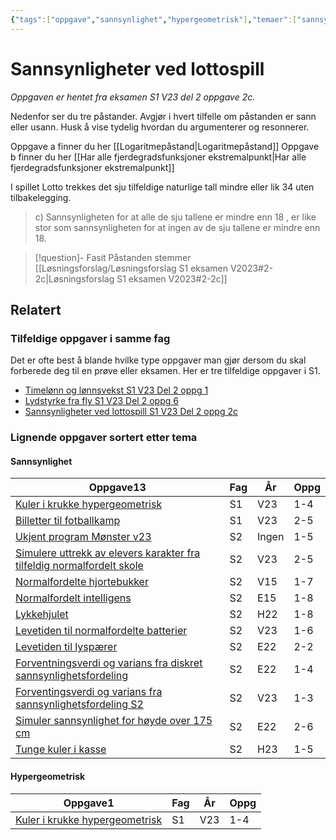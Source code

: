 ```yaml
---
{"tags":["oppgave","sannsynlighet","hypergeometrisk"],"temaer":["sannsynlighet","hypergeometrisk"],"alias":[null],"del":2,"oppgave":"2c","fag":"s1","eksamen":"v23","dg-publish":true,"title":"Sannsynligheter ved lottospill","date":"2023-05-29","modified":"2023-05-29","permalink":"/sannsynligheter-ved-lottospill/","dgPassFrontmatter":true}
---
```



# Sannsynligheter ved lottospill
<p><span><em>Oppgaven er hentet fra eksamen S1 V23 del 2 oppgave 2c.</em></span></p>
Nedenfor ser du tre påstander. Avgjør i hvert tilfelle om påstanden er sann eller usann. Husk å vise tydelig hvordan du argumenterer og resonnerer.

Oppgave a finner du her [[Logaritmepåstand\|Logaritmepåstand]]
Oppgave b finner du her [[Har alle fjerdegradsfunksjoner ekstremalpunkt\|Har alle fjerdegradsfunksjoner ekstremalpunkt]]

I spillet Lotto trekkes det sju tilfeldige naturlige tall mindre eller lik 34 uten tilbakelegging.

>c) Sannsynligheten for at alle de sju tallene er mindre enn 18 , er like stor som sannsynligheten for at ingen av de sju tallene er mindre enn 18.

>[!question]- Fasit
> Påstanden stemmer
>[[Løsningsforslag/Løsningsforslag S1 eksamen V2023#2-2c\|Løsningsforslag S1 eksamen V2023#2-2c]]

## Relatert
<h3><span>Tilfeldige oppgaver i samme fag</span></h3><p><span>Det er ofte best å blande hvilke type oppgaver man gjør dersom du skal forberede deg til en prøve eller eksamen. Her er tre tilfeldige oppgaver i S1.</span></p><div><ul class="dataview list-view-ul"><li><span><a data-tooltip-position="top" aria-label="Timelønn og lønnsvekst.md" data-href="Timelønn og lønnsvekst.md" href="Timelønn og lønnsvekst.md" class="internal-link" target="_blank" rel="noopener">Timelønn og lønnsvekst S1 V23 Del 2 oppg 1</a></span></li><li><span><a data-tooltip-position="top" aria-label="Lydstyrke fra fly.md" data-href="Lydstyrke fra fly.md" href="Lydstyrke fra fly.md" class="internal-link" target="_blank" rel="noopener">Lydstyrke fra fly S1 V23 Del 2 oppg 6</a></span></li><li><span><a data-tooltip-position="top" aria-label="Sannsynligheter ved lottospill.md" data-href="Sannsynligheter ved lottospill.md" href="Sannsynligheter ved lottospill.md" class="internal-link" target="_blank" rel="noopener">Sannsynligheter ved lottospill S1 V23 Del 2 oppg 2c</a></span></li></ul></div><h3><span>Lignende oppgaver sortert etter tema</span></h3><h4><span>Sannsynlighet</span></h4><div><table class="dataview table-view-table"><thead class="table-view-thead"><tr class="table-view-tr-header"><th class="table-view-th"><span>Oppgave</span><span class="dataview small-text">13</span></th><th class="table-view-th"><span>Fag</span></th><th class="table-view-th"><span>År</span></th><th class="table-view-th"><span>Oppg</span></th></tr></thead><tbody class="table-view-tbody"><tr><td><span><a data-tooltip-position="top" aria-label="Kuler i krukke hypergeometrisk.md" data-href="Kuler i krukke hypergeometrisk.md" href="Kuler i krukke hypergeometrisk.md" class="internal-link" target="_blank" rel="noopener">Kuler i krukke hypergeometrisk</a></span></td><td><span>S1</span></td><td><span>V23</span></td><td><span>1-4</span></td></tr><tr><td><span><a data-tooltip-position="top" aria-label="Billetter til fotballkamp.md" data-href="Billetter til fotballkamp.md" href="Billetter til fotballkamp.md" class="internal-link" target="_blank" rel="noopener">Billetter til fotballkamp</a></span></td><td><span>S1</span></td><td><span>V23</span></td><td><span>2-5</span></td></tr><tr><td><span><a data-tooltip-position="top" aria-label="Ukjent program Mønster v23.md" data-href="Ukjent program Mønster v23.md" href="Ukjent program Mønster v23.md" class="internal-link" target="_blank" rel="noopener">Ukjent program Mønster v23</a></span></td><td><span>S2</span></td><td><span>Ingen</span></td><td><span>1-5</span></td></tr><tr><td><span><a data-tooltip-position="top" aria-label="Simulere uttrekk av elevers karakter fra tilfeldig normalfordelt skole.md" data-href="Simulere uttrekk av elevers karakter fra tilfeldig normalfordelt skole.md" href="Simulere uttrekk av elevers karakter fra tilfeldig normalfordelt skole.md" class="internal-link" target="_blank" rel="noopener">Simulere uttrekk av elevers karakter fra tilfeldig normalfordelt skole</a></span></td><td><span>S2</span></td><td><span>V23</span></td><td><span>2-5</span></td></tr><tr><td><span><a data-tooltip-position="top" aria-label="Normalfordelte hjortebukker.md" data-href="Normalfordelte hjortebukker.md" href="Normalfordelte hjortebukker.md" class="internal-link" target="_blank" rel="noopener">Normalfordelte hjortebukker</a></span></td><td><span>S2</span></td><td><span>V15</span></td><td><span>1-7</span></td></tr><tr><td><span><a data-tooltip-position="top" aria-label="Normalfordelt intelligens.md" data-href="Normalfordelt intelligens.md" href="Normalfordelt intelligens.md" class="internal-link" target="_blank" rel="noopener">Normalfordelt intelligens</a></span></td><td><span>S2</span></td><td><span>E15</span></td><td><span>1-8</span></td></tr><tr><td><span><a data-tooltip-position="top" aria-label="Lykkehjulet.md" data-href="Lykkehjulet.md" href="Lykkehjulet.md" class="internal-link" target="_blank" rel="noopener">Lykkehjulet</a></span></td><td><span>S2</span></td><td><span>H22</span></td><td><span>1-8</span></td></tr><tr><td><span><a data-tooltip-position="top" aria-label="Levetiden til normalfordelte batterier.md" data-href="Levetiden til normalfordelte batterier.md" href="Levetiden til normalfordelte batterier.md" class="internal-link" target="_blank" rel="noopener">Levetiden til normalfordelte batterier</a></span></td><td><span>S2</span></td><td><span>V23</span></td><td><span>1-6</span></td></tr><tr><td><span><a data-tooltip-position="top" aria-label="Levetiden til lyspærer.md" data-href="Levetiden til lyspærer.md" href="Levetiden til lyspærer.md" class="internal-link" target="_blank" rel="noopener">Levetiden til lyspærer</a></span></td><td><span>S2</span></td><td><span>E22</span></td><td><span>2-2</span></td></tr><tr><td><span><a data-tooltip-position="top" aria-label="Forventningsverdi og varians fra sannsynlighetsfordeling.md" data-href="Forventningsverdi og varians fra sannsynlighetsfordeling.md" href="Forventningsverdi og varians fra sannsynlighetsfordeling.md" class="internal-link" target="_blank" rel="noopener">Forventningsverdi og varians fra diskret sannsynlighetsfordeling</a></span></td><td><span>S2</span></td><td><span>E22</span></td><td><span>1-4</span></td></tr><tr><td><span><a data-tooltip-position="top" aria-label="Forventingsverdi og varians fra sannsynlighetsfordeling 2.md" data-href="Forventingsverdi og varians fra sannsynlighetsfordeling 2.md" href="Forventingsverdi og varians fra sannsynlighetsfordeling 2.md" class="internal-link" target="_blank" rel="noopener">Forventingsverdi og varians fra sannsynlighetsfordeling S2</a></span></td><td><span>S2</span></td><td><span>V23</span></td><td><span>1-3</span></td></tr><tr><td><span><a data-tooltip-position="top" aria-label="Simuler sannsynlighet for høyde over 175 cm.md" data-href="Simuler sannsynlighet for høyde over 175 cm.md" href="Simuler sannsynlighet for høyde over 175 cm.md" class="internal-link" target="_blank" rel="noopener">Simuler sannsynlighet for høyde over 175 cm</a></span></td><td><span>S2</span></td><td><span>E22</span></td><td><span>2-6</span></td></tr><tr><td><span><a data-tooltip-position="top" aria-label="Tunge kuler i kasse.md" data-href="Tunge kuler i kasse.md" href="Tunge kuler i kasse.md" class="internal-link" target="_blank" rel="noopener">Tunge kuler i kasse</a></span></td><td><span>S2</span></td><td><span>H23</span></td><td><span>1-5</span></td></tr></tbody></table></div><h4><span>Hypergeometrisk</span></h4><div><table class="dataview table-view-table"><thead class="table-view-thead"><tr class="table-view-tr-header"><th class="table-view-th"><span>Oppgave</span><span class="dataview small-text">1</span></th><th class="table-view-th"><span>Fag</span></th><th class="table-view-th"><span>År</span></th><th class="table-view-th"><span>Oppg</span></th></tr></thead><tbody class="table-view-tbody"><tr><td><span><a data-tooltip-position="top" aria-label="Kuler i krukke hypergeometrisk.md" data-href="Kuler i krukke hypergeometrisk.md" href="Kuler i krukke hypergeometrisk.md" class="internal-link" target="_blank" rel="noopener">Kuler i krukke hypergeometrisk</a></span></td><td><span>S1</span></td><td><span>V23</span></td><td><span>1-4</span></td></tr></tbody></table></div>
